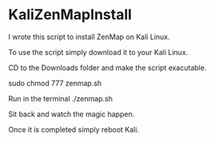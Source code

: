 # KaliZenMapInstall

I wrote this script to install ZenMap on Kali Linux. 

To use the script simply download it to your Kali Linux.

CD to the Downloads folder and make the script exacutable. 

sudo chmod 777 zenmap.sh

Run in the terminal ./zenmap.sh

Sit back and watch the magic happen.

Once it is completed simply reboot Kali.
